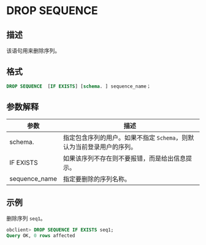 # DROP SEQUENCE

## 描述

该语句用来删除序列。

## 格式

```sql
DROP SEQUENCE  [IF EXISTS] [schema. ] sequence_name；
```

## 参数解释

|      参数       |                            描述                             |
|---------------|-----------------------------------------------------------|
| schema.       | 指定包含序列的用户。如果不指定 `Schema`，则默认为当前登录用户的序列。 |
| IF EXISTS     | 如果该序列不存在则不要报错，而是给出信息提示。|
| sequence_name | 指定要删除的序列名称。                                               |

## 示例

删除序列 `seq1`。

```sql
obclient> DROP SEQUENCE IF EXISTS seq1;
Query OK, 0 rows affected
```

